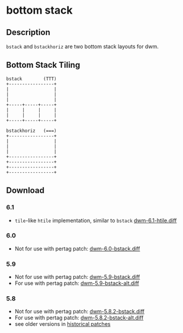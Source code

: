 bottom stack
============

Description
-----------
`bstack` and `bstackhoriz` are two bottom stack layouts for dwm.

Bottom Stack Tiling
-------------------

	bstack        (TTT)
	+-----------------+
	|                 |
	|                 |
	|                 |
	+-----+-----+-----+
	|     |     |     |
	|     |     |     |
	+-----+-----+-----+

	bstackhoriz   (===)
	+-----------------+
	|                 |
	|                 |
	|                 |
	+-----------------+
	+-----------------+
	+-----------------+
	+-----------------+

Download
--------

### 6.1

* `tile`-like `htile` implementation, similar to `bstack` [dwm-6.1-htile.diff](dwm-6.1-htile.diff)

### 6.0
* Not for use with pertag patch: [dwm-6.0-bstack.diff](dwm-6.0-bstack.diff)

### 5.9
* Not for use with pertag patch: [dwm-5.9-bstack.diff](historical/dwm-5.9-bstack.diff)
* For use with pertag patch: [dwm-5.9-bstack-alt.diff](historical/dwm-5.9-bstack-alt.diff)

### 5.8
* Not for use with pertag patch: [dwm-5.8.2-bstack.diff](historical/dwm-5.8.2-bstack.diff)
* For use with pertag patch: [dwm-5.8.2-bstack-alt.diff](historical/dwm-5.8.2-bstack-alt.diff)
* see older versions in [historical patches](historical)

